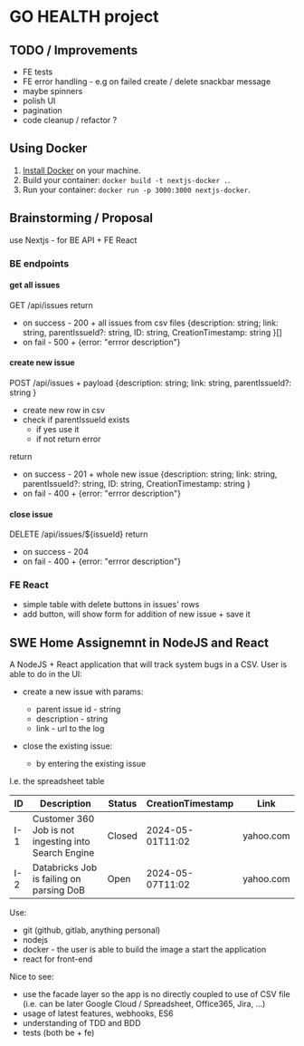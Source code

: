 # GO HEALTH project

## TODO / Improvements

- FE tests
- FE error handling - e.g on failed create / delete snackbar message
- maybe spinners
- polish UI
- pagination
- code cleanup / refactor ?

## Using Docker

1. [Install Docker](https://docs.docker.com/get-docker/) on your machine.
1. Build your container: `docker build -t nextjs-docker .`.
1. Run your container: `docker run -p 3000:3000 nextjs-docker`.

## Brainstorming / Proposal

use Nextjs - for BE API + FE React

### BE endpoints

#### get all issues

GET /api/issues
return

- on success - 200 + all issues from csv files {description: string; link: string, parentIssueId?: string, ID: string, CreationTimestamp: string }[]
- on fail - 500 + {error: "errror description"}

#### create new issue

POST /api/issues + payload {description: string; link: string, parentIssueId?: string }

- create new row in csv
- check if parentIssueId exists
  - if yes use it
  - if not return error

return

- on success - 201 + whole new issue {description: string; link: string, parentIssueId?: string, ID: string, CreationTimestamp: string }
- on fail - 400 + {error: "errror description"}

#### close issue

DELETE /api/issues/${issueId}
return

- on success - 204
- on fail - 400 + {error: "errror description"}

### FE React

- simple table with delete buttons in issues' rows
- add button, will show form for addition of new issue + save it

## SWE Home Assignemnt in NodeJS and React

A NodeJS + React application that will track system bugs in a CSV. User is able to do in the UI:

- create a new issue with params:

  - parent issue id - string
  - description - string
  - link - url to the log

- close the existing issue:
  - by entering the existing issue

I.e. the spreadsheet table

| ID  | Description                                          | Status | CreationTimestamp | Link      |
| --- | ---------------------------------------------------- | ------ | ----------------- | --------- |
| I-1 | Customer 360 Job is not ingesting into Search Engine | Closed | 2024-05-01T11:02  | yahoo.com |
| I-2 | Databricks Job is failing on parsing DoB             | Open   | 2024-05-07T11:02  | yahoo.com |

Use:

- git (github, gitlab, anything personal)
- nodejs
- docker - the user is able to build the image a start the application
- react for front-end

Nice to see:

- use the facade layer so the app is no directly coupled to use of CSV file (i.e. can be later Google Cloud / Spreadsheet, Office365, Jira, ...)
- usage of latest features, webhooks, ES6
- understanding of TDD and BDD
- tests (both be + fe)
